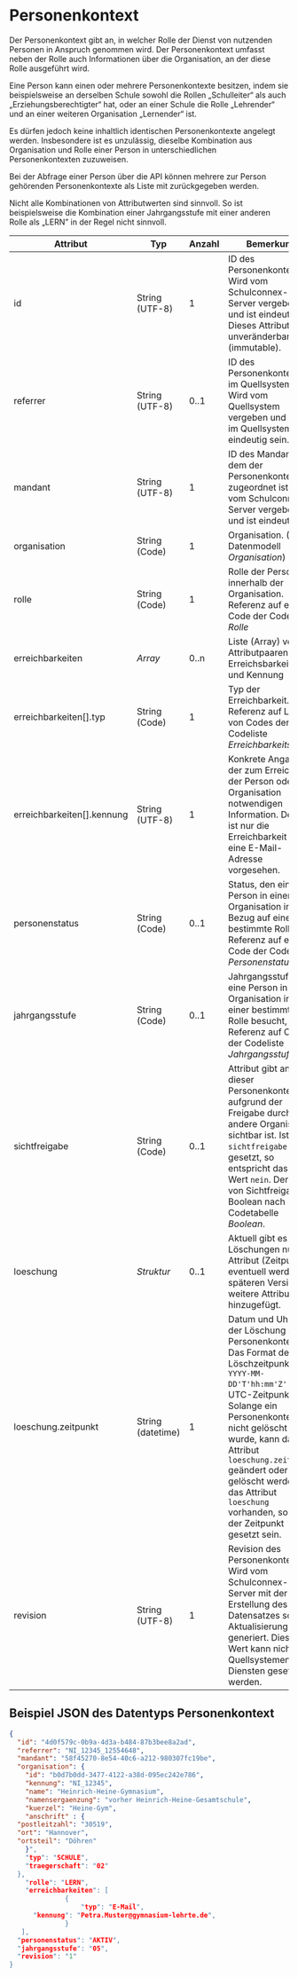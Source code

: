 # Personenkontext

Der Personenkontext gibt an, in welcher Rolle der Dienst von nutzenden Personen in Anspruch genommen wird.
Der Personenkontext umfasst neben der Rolle auch Informationen über die Organisation, an der
diese Rolle ausgeführt wird.

Eine Person kann einen oder mehrere Personenkontexte besitzen, indem sie beispielsweise an derselben
Schule sowohl die Rollen „Schulleiter“ als auch „Erziehungsberechtigter“ hat, oder an einer Schule
die Rolle „Lehrender“ und an einer weiteren Organisation „Lernender“ ist.

Es dürfen jedoch keine inhaltlich identischen Personenkontexte angelegt werden. Insbesondere ist es
unzulässig, dieselbe Kombination aus Organisation und Rolle einer Person in unterschiedlichen
Personenkontexten zuzuweisen.

Bei der Abfrage einer Person über die API können mehrere zur Person gehörenden Personenkontexte als
Liste mit zurückgegeben werden.

Nicht alle Kombinationen von Attributwerten sind sinnvoll. So ist beispielsweise die Kombination
einer Jahrgangsstufe mit einer anderen Rolle als „LERN” in der Regel nicht sinnvoll.

Attribut | Typ | Anzahl | Bemerkung
--- | --- | --- | ---
id | String (UTF-8) | 1 | ID des Personenkontexts. Wird vom Schulconnex-Server vergeben und ist eindeutig. Dieses Attribut ist unveränderbar (immutable).
referrer | String (UTF-8) | 0..1 | ID des Personenkontexts im Quellsystem. Wird vom Quellsystem vergeben und muss im Quellsystem eindeutig sein.
mandant | String (UTF-8) | 1 |  ID des Mandanten, dem der Personenkontext zugeordnet ist. Wird vom Schulconnex-Server vergeben und ist eindeutig.
organisation | String (Code) | 1 | Organisation. (Siehe Datenmodell *Organisation*)
rolle | String (Code) | 1 | Rolle der Person innerhalb der Organisation. Referenz auf einen Code der Codeliste *Rolle*
erreichbarkeiten | *Array* | 0..n | Liste (Array) von Attributpaaren aus Erreichsbarkeitstyp und Kennung
erreichbarkeiten[].typ | String (Code) | 1 | Typ der Erreichbarkeit. Referenz auf Liste von Codes der Codeliste *Erreichbarkeitstyp*
erreichbarkeiten[].kennung | String (UTF-8) | 1 | Konkrete Angabe der zum Erreichen der Person oder Organisation notwendigen Information. Derzeit ist nur die Erreichbarkeit über  eine E-Mail- Adresse vorgesehen.
personenstatus | String (Code) | 0..1 | Status, den eine Person in einer Organisation in Bezug auf eine bestimmte Rolle hat, Referenz auf einen Code der Codeliste *Personenstatus*
jahrgangsstufe | String (Code) | 0..1 | Jahrgangsstufe, die eine Person in der Organisation in einer bestimmten Rolle besucht, Referenz auf Code der Codeliste *Jahrgangsstufe*
sichtfreigabe | String (Code) | 0..1 | Attribut gibt an, ob dieser Personenkontext aufgrund der Freigabe durch eine andere Organisation sichtbar ist. Ist `sichtfreigabe` nicht gesetzt, so entspricht das dem Wert `nein`. Der Wert von Sichtfreigabe ist Boolean nach Codetabelle *Boolean*.
loeschung | *Struktur* | 0..1 | Aktuell gibt es zu Löschungen nur ein Attribut (Zeitpunkt), eventuell werden in späteren Versionen weitere Attribute hinzugefügt.
loeschung.zeitpunkt | String (datetime) | 1 | Datum und Uhrzeit der Löschung des Personenkontexts. Das Format des Löschzeitpunktes ist `YYYY-MM-DD'T'hh:mm'Z'` als UTC-Zeitpunkt. Solange ein Personenkontext nicht gelöscht wurde, kann das Attribut `loeschung.zeitpunkt` geändert oder gelöscht werden. Ist das Attribut `loeschung` vorhanden, so muss der Zeitpunkt gesetzt sein.
revision | String (UTF-8) | 1 | Revision des Personenkontext. Wird vom Schulconnex-Server mit der Erstellung des Datensatzes sowie Aktualisierung generiert. Dieser Wert kann nicht von Quellsystemen oder Diensten gesetzt werden.

## Beispiel JSON des Datentyps Personenkontext

```json
{
  "id": "4d0f579c-0b9a-4d3a-b484-87b3bee8a2ad",
  "referrer": "NI_12345_12554648",
  "mandant": "58f45270-8e54-40c6-a212-980307fc19be",
  "organisation": {
    "id": "b0d7b0dd-3477-4122-a38d-095ec242e786",
    "kennung": "NI_12345",
    "name": "Heinrich-Heine-Gymnasium",
    "namensergaenzung": "vorher Heinrich-Heine-Gesamtschule",
    "kuerzel": "Heine-Gym",
    "anschrift" : {
  "postleitzahl": "30519",
  "ort": "Hannover",
  "ortsteil": "Döhren"
    }",
    "typ": "SCHULE",
    "traegerschaft": "02"
  },
    "rolle": "LERN",
    "erreichbarkeiten": [
              {
                  "typ": "E-Mail",
      "kennung": "Petra.Muster@gymnasium-lehrte.de",
              }
   ],
  "personenstatus": "AKTIV",
  "jahrgangsstufe": "05",
  "revision": "1"
}
```
